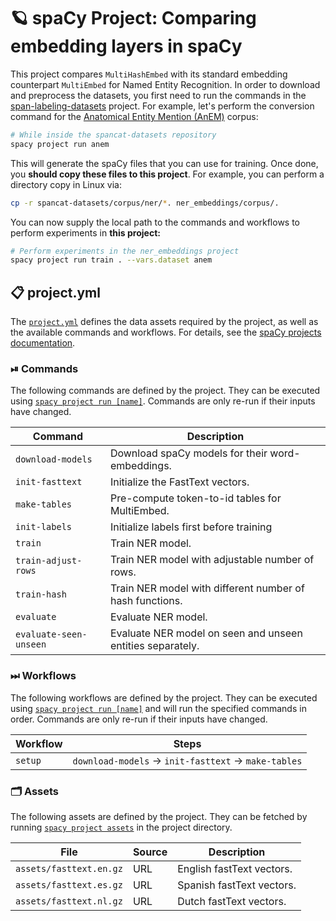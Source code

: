 <!-- SPACY PROJECT: AUTO-GENERATED DOCS START (do not remove) -->

# 🪐 spaCy Project: Comparing embedding layers in spaCy

This project compares `MultiHashEmbed` with its standard embedding counterpart
`MultiEmbed` for Named Entity Recognition. In order to download and preprocess the datasets,
you first need to run the commands in the [span-labeling-datasets](https://github.com/explosion/projects/tree/v3/benchmarks/span-labeling-datasets) project. For example, let's perform the
conversion command for the [Anatomical Entity Mention (AnEM)](http://www.nactem.ac.uk/anatomy/) corpus:

```sh
# While inside the spancat-datasets repository
spacy project run anem
```

This will generate the spaCy files that you can use for training. Once done,
you **should copy these files to this project**. For example, you can perform
a directory copy in Linux via:

```sh
cp -r spancat-datasets/corpus/ner/*. ner_embeddings/corpus/. 
```

You can now supply the local path to the commands and workflows to
perform experiments in **this project:**

```sh
# Perform experiments in the ner_embeddings project
spacy project run train . --vars.dataset anem
```


## 📋 project.yml

The [`project.yml`](project.yml) defines the data assets required by the
project, as well as the available commands and workflows. For details, see the
[spaCy projects documentation](https://spacy.io/usage/projects).

### ⏯ Commands

The following commands are defined by the project. They
can be executed using [`spacy project run [name]`](https://spacy.io/api/cli#project-run).
Commands are only re-run if their inputs have changed.

| Command | Description |
| --- | --- |
| `download-models` | Download spaCy models for their word-embeddings. |
| `init-fasttext` | Initialize the FastText vectors. |
| `make-tables` | Pre-compute token-to-id tables for MultiEmbed. |
| `init-labels` | Initialize labels first before training |
| `train` | Train NER model. |
| `train-adjust-rows` | Train NER model with adjustable number of rows. |
| `train-hash` | Train NER model with different number of hash functions. |
| `evaluate` | Evaluate NER model. |
| `evaluate-seen-unseen` | Evaluate NER model on seen and unseen entities separately. |

### ⏭ Workflows

The following workflows are defined by the project. They
can be executed using [`spacy project run [name]`](https://spacy.io/api/cli#project-run)
and will run the specified commands in order. Commands are only re-run if their
inputs have changed.

| Workflow | Steps |
| --- | --- |
| `setup` | `download-models` &rarr; `init-fasttext` &rarr; `make-tables` |

### 🗂 Assets

The following assets are defined by the project. They can
be fetched by running [`spacy project assets`](https://spacy.io/api/cli#project-assets)
in the project directory.

| File | Source | Description |
| --- | --- | --- |
| `assets/fasttext.en.gz` | URL | English fastText vectors. |
| `assets/fasttext.es.gz` | URL | Spanish fastText vectors. |
| `assets/fasttext.nl.gz` | URL | Dutch fastText vectors. |

<!-- SPACY PROJECT: AUTO-GENERATED DOCS END (do not remove) -->
